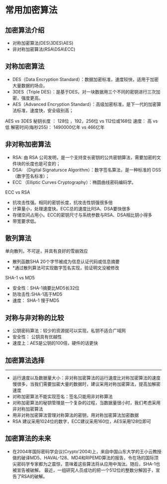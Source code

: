 # 常用加密算法


##  加密算法介绍

* 对称加密算法(DES\3DES\AES)
* 非对称加密算法(RSA\DSA\ECC)


## 对称加密算法

* DES（Data Encryption Standard）：数据加密标准，速度较快，适用于加密大量数据的场合。
* 3DES（Triple DES）：是基于DES，对一块数据用三个不同的密钥进行三次加密，强度更高。
* AES（Advanced Encryption Standard）：高级加密标准，是下一代的加密算法标准，速度快，安全级别高；


AES vs 3DES
秘钥长度 ： 128位 ，192，256位 vs  112位或168位
速度： 高 vs 低
解密时间(每秒255)： 1490000亿年 vs 466亿年



## 非对称加密算法

* RSA: 由 RSA 公司发明，是一个支持变长密钥的公共密钥算法，需要加密的文件块的长度也是可变的；
* DSA: （Digital Signatursce Algorithm）：数字签名算法，是一种标准的 DSS（数字签名标准）；
* ECC （Elliptic Curves Cryptography）：椭圆曲线密码编码学。

ECC vs RSA

* 抗攻击性强。相同的密钥长度，抗攻击性钥强很多倍
* 计算量小，处理速度快。ECC总的速度比RSA、DSA要快很多
* 存储空间占用小。ECC的密钥尺寸与系统参数与RSA、DSA相比钥小得多
* 带宽要求低。


## 散列算法

单向散列，不可逆，并具有良好的雪崩效应

* 散列函数SHA 20个字节被成为信息认证代码或信息摘要
* *通过散列算法可实现数字签名实现，验证明文没被修改

SHA-1 vs MD5
* 安全性：SHA-1摘要比MD5长32位
* 防攻击性:SHA-1高于MD5
* 速度： SHA-1 慢于MD5


## 对称与非对称的比较

*  公钥密码算法：较少的资源就可以实现，私钥不适合广域网
* 安全性： 公钥具有优越性
* 速度上：AES是公钥的100倍，硬件的话更快


## 加密算法选择
***
* 运行速度以及数据量大小：非对称加密算法的运行速度比对称加密算法的速度慢很多，当我们需要加密大量的数据时，建议采用对称加密算法，提高加解密速度
* 对称加密算法不能实现签名：签名只能用非对称算法
* 对称加密算法的秘钥管理是一个复杂的过程，当数据量很小时，我们考虑采用非对称加密算法
* 用非对称加密算法管理对称算法的密钥，用对称加密算法加密数据
* RSA 建议采用1024位的数字，ECC建议采用160位，AES采用128位即可

## 加密算法的未来

* 在2004年国际密码学会议(Crypto’2004)上，来自中国山东大学的王小云教授做的破译MD5、HAVAL-128、MD4和RIPEMD算法的报告，令在场的国际顶尖密码学专家都为之震惊，意味着这些算法将从应用中淘汰。随后，SHA-1也被宣告被破解。
最近，一组研究人员成功的把一个512位的整数分解因子，宣告了RSA的破解。





